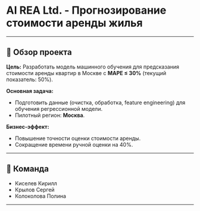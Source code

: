 # **AI REA Ltd. - Прогнозирование стоимости аренды жилья**  

---

## **📌 Обзор проекта**  
**Цель:** Разработать модель машинного обучения для предсказания стоимости аренды квартир в Москве с **MAPE ≤ 30%** (текущий показатель: 50%).  

**Основная задача:**  
- Подготовить данные (очистка, обработка, feature engineering) для обучения регрессионной модели.  
- Пилотный регион: **Москва**.  

**Бизнес-эффект:**  
- Повышение точности оценки стоимости аренды.  
- Сокращение времени ручной оценки на 40%.  

---

## **👥 Команда**  
- Киселев Кирилл
- Крылов Сергей
- Колоколова Полина
---
